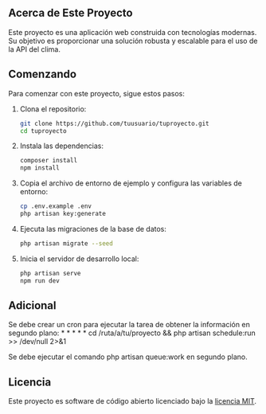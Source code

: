 ## Acerca de Este Proyecto

Este proyecto es una aplicación web construida con tecnologías modernas. Su objetivo es proporcionar una solución robusta y escalable para el uso de la API del clima.

## Comenzando

Para comenzar con este proyecto, sigue estos pasos:

1. Clona el repositorio:
    ```bash
    git clone https://github.com/tuusuario/tuproyecto.git
    cd tuproyecto
    ```

2. Instala las dependencias:
    ```bash
    composer install
    npm install
    ```

3. Copia el archivo de entorno de ejemplo y configura las variables de entorno:
    ```bash
    cp .env.example .env
    php artisan key:generate
    ```

4. Ejecuta las migraciones de la base de datos:
    ```bash
    php artisan migrate --seed
    ```

5. Inicia el servidor de desarrollo local:
    ```bash
    php artisan serve
    npm run dev
    ```

## Adicional

Se debe crear un cron para ejecutar la tarea de obtener la información en segundo plano:
    * * * * * cd /ruta/a/tu/proyecto && php artisan schedule:run >> /dev/null 2>&1

Se debe ejecutar el comando php artisan queue:work en segundo plano.

## Licencia

Este proyecto es software de código abierto licenciado bajo la [licencia MIT](https://opensource.org/licenses/MIT).
